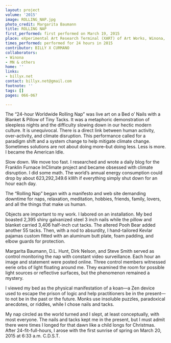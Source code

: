 ```yaml
---
layout: project
volume: '2015'
image: ROLLING_NAP.jpg
photo_credit: Margarita Baumann
title: ROLLING NAP
first_performed: first performed on March 19, 2015
place: eXperimental Art Research Terminal (XART) of Art Works, Winona, MN
times_performed: performed for 24 hours in 2015
contributor: BILLY X CURMANO
collaborators:
- Winona
- MN & others
home: ''
links:
- billyx.net
contact: billyx.net@gmail.com
footnote: ''
tags: []
pages: 066-067

---
```


The “24-hour Worldwide Rolling Nap” was live art on a Bed o’ Nails with a Blanket & Pillow of Tiny Tacks. It was a metaphoric demonstration of sleepless nights and the difficulty slowing down in our hectic modern culture. It is unequivocal. There is a direct link between human activity, over-activity, and climate disruption. This performance called for a paradigm shift and a system change to help mitigate climate change. Sometimes solutions are not about doing more–but doing less. Less is more. I became the American Idle.

Slow down. We move too fast. I researched and wrote a daily blog for the Franklin Furnace InClimate project and became obsessed with climate disruption. I did some math. The world’s annual energy consumption could drop by about 623,292,349.6 kWh if everything simply shut down for an hour each day.

The “Rolling Nap” began with a manifesto and web site demanding downtime for naps, relaxation, meditation, hobbies, friends, family, lovers, and all the things that make us human.

Objects are important to my work. I labored on an installation. My bed boasted 2,395 shiny galvanized steel 3 inch nails while the pillow and blanket carried 3,406 half-inch cut tacks. The altered Pooh Bear added another 55 tacks. Then, with a nod to absurdity, I hand-tailored Kevlar pajamas custom fitted with an aluminum butt plate, foam padding, and elbow guards for protection.

Margarita Baumann, D.L. Hunt, Dirk Nelson, and Steve Smith served as control monitoring the nap with constant video surveillance. Each hour an image and statement were posted online. Three control members witnessed eerie orbs of light floating around me. They examined the room for possible light sources or reflective surfaces, but the phenomenon remained a mystery.

I viewed my bed as the physical manifestation of a koan—a Zen device used to escape the prison of logic and help practitioners be in the present—to not be in the past or the future. Monks use insoluble puzzles, paradoxical anecdotes, or riddles, while I chose nails and tacks.

My nap circled as the world turned and I slept, at least conceptually, with most everyone. The nails and tacks kept me in the present, but I must admit there were times I longed for that dawn like a child longs for Christmas. After 24-fit-full-hours, I arose with the first sunrise of spring on March 20, 2015 at 6:33 a.m. C.D.S.T.
